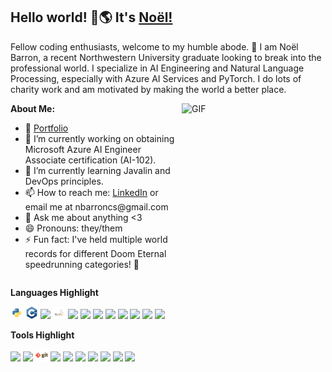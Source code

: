 ## Hello world! 👋🌎 It's [Noël!](https://noelbarroncs.com)

Fellow coding enthusiasts, welcome to my humble abode. 🩷 I am Noël Barron, a recent Northwestern University graduate looking to break into the professional world. I specialize in AI Engineering and Natural Language Processing, especially with Azure AI Services and PyTorch. I do lots of charity work and am motivated by making the world a better place.  


<div style="display: flex; align-items: flex-start;">
  <div style="flex: 1;">
    <strong>About Me:</strong>
    <ul>
      <li>📝 <a href="https://noelbarroncs.com">Portfolio</a></li>
      <li>🔭 I’m currently working on obtaining Microsoft Azure AI Engineer Associate certification (AI-102).</li>
      <li>🌱 I’m currently learning Javalin and DevOps principles.</li>
      <li>📫 How to reach me: <a href="https://www.linkedin.com/in/william-barron-37a3b392/">LinkedIn</a> or email me at nbarroncs@gmail.com</li>
      <li>💬 Ask me about anything <3</li>
      <li>😄 Pronouns: they/them</li>
      <li>⚡ Fun fact: I've held multiple world records for different Doom Eternal speedrunning categories! 🏃</li>
    </ul>
  </div>
  <div style="flex: 0 0 230px;">
    <img alt="GIF" src="https://cdn-images-1.medium.com/v2/resize:fit:530/1*S_z-fU_sRXx9HgQvz1lSXQ.gif" width="230px" />
  </div>
</div>




**Languages Highlight**


<code><img height="20" src="https://raw.githubusercontent.com/github/explore/80688e429a7d4ef2fca1e82350fe8e3517d3494d/topics/python/python.png"></code><!--Python-->
<code><img height="20" src="https://raw.githubusercontent.com/github/explore/80688e429a7d4ef2fca1e82350fe8e3517d3494d/topics/cpp/cpp.png"></code><!--C++-->
<code><img height="20" src="https://cdn.icon-icons.com/icons2/2415/PNG/512/csharp_original_logo_icon_146578.png"></code><!--C#-->
<code><img height="20" src="https://raw.githubusercontent.com/github/explore/80688e429a7d4ef2fca1e82350fe8e3517d3494d/topics/mysql/mysql.png"></code><!--MySQL-->
<code><img height="20" src="https://static-00.iconduck.com/assets.00/java-icon-1024x1024-k83sold2.png"></code><!--Java-->
<code><img height="20" src="https://www.switchdoc.com/wp-content/uploads/2015/11/2000px-Text-xml.svg_.png"></code><!--XML-->
<code><img height="20" src="https://cdn4.iconfinder.com/data/icons/smashicons-file-types-flat/56/22_-_HTML_File_Flat-1024.png"></code><!--HTML-->
<code><img height="20" src="https://static.vecteezy.com/system/resources/previews/000/380/132/original/css-vector-icon.jpg"></code><!--CSS-->
<code><img height="20" src="https://img.favpng.com/2/12/22/javascript-icon-png-favpng-ruDBDhxzVxWHgXXtH2Hi1XzJf.jpg"></code><!--JavaScript-->
<code><img height="20" src="https://images.vexels.com/media/users/3/166485/isolated/preview/d4061b653e6ba02ad0afdc79e0315a25-ruby-programming-language-icon-by-vexels.png"></code><!--Ruby-->
<code><img height="20" src="https://iconape.com/wp-content/files/ji/89588/png/perl-programming-language.png"></code><!--Perl-->
<code><img height="20" src="https://upload.wikimedia.org/wikipedia/commons/thumb/4/48/Lisp_logo.svg/240px-Lisp_logo.svg.png"></code><!--Common Lisp-->


**Tools Highlight**


<code><img height="20" src="https://creazilla-store.fra1.digitaloceanspaces.com/icons/3254256/pytorch-icon-md.png"></code><!--PyTorch-->
<code><img height="20" src="https://cdn4.iconfinder.com/data/icons/logos-and-brands/512/235_Nvidia_logo-1024.png"></code><!--CUDA-->
<code><img height="20" src="https://raw.githubusercontent.com/github/explore/80688e429a7d4ef2fca1e82350fe8e3517d3494d/topics/git/git.png"></code><!--Git-->
<code><img height="20" src="https://swimburger.net/media/ppnn3pcl/azure.png"></code><!--Azure-->
<code><img height="20" src="https://cdn4.iconfinder.com/data/icons/logos-and-brands/512/97_Docker_logo_logos-1024.png"></code><!--Docker-->
<code><img height="20" src="https://cdn.freebiesupply.com/logos/large/2x/react-1-logo-png-transparent.png"></code><!--ReactJS-->
<code><img height="20" src="https://external-content.duckduckgo.com/iu/?u=https%3A%2F%2Fassets.stickpng.com%2Fimages%2F62c48bbdd884e8c372162223.png"></code><!--RubyOnRails-->
<code><img height="20" src="https://miro.medium.com/v2/resize:fit:600/0*sCkSCEPxN6IPjir3.jpg"></code><!--JupyterLab-->
<code><img height="20" src="https://icon-library.com/images/vmware-icon/vmware-icon-3.jpg"></code><!--VMWare-->
<code><img height="20" src="https://iconape.com/wp-content/png_logo_vector/visual-studio-code.png"></code><!--VSCode-->
